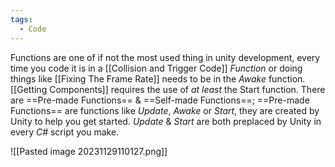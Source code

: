 ```yaml
---
tags:
  - Code
---
```

Functions are one of if not the most used thing in unity development, every time you code it is in a [[Collision and Trigger Code]] *Function* or doing things like [[Fixing The Frame Rate]] needs to be in the *Awake* function. [[Getting Components]] requires the use of *at least* the Start function. 
There are ==Pre-made Functions== & ==Self-made Functions==;
==Pre-made Functions== are functions like *Update*, *Awake* or *Start*, they are created by Unity to help you get started. *Update* & *Start* are both preplaced by Unity in every *C#* script you make.

![[Pasted image 20231129110127.png]]